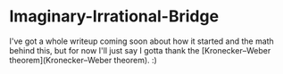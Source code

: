 # Imaginary-Irrational-Bridge

I've got a whole writeup coming soon about how it started and the math behind this, but for now I'll just say I gotta thank the [Kronecker–Weber theorem](Kronecker–Weber theorem). :)

